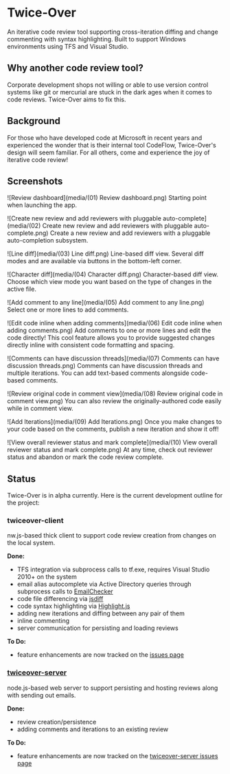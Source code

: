 # Twice-Over
An iterative code review tool supporting cross-iteration diffing and change commenting with syntax highlighting. Built to support Windows environments using TFS and Visual Studio.

## Why another code review tool?
Corporate development shops not willing or able to use version control systems like git or mercurial are stuck in the dark ages when it comes to code reviews. Twice-Over aims to fix this.

## Background
For those who have developed code at Microsoft in recent years and experienced the wonder that is their internal tool CodeFlow, Twice-Over's design will seem familiar. For all others, come and experience the joy of iterative code review!

## Screenshots

![Review dashboard](media/(01) Review dashboard.png)
Starting point when launching the app.


![Create new review and add reviewers with pluggable auto-complete](media/(02) Create new review and add reviewers with pluggable auto-complete.png)
Create a new review and add reviewers with a pluggable auto-completion subsystem.


![Line diff](media/(03) Line diff.png)
Line-based diff view. Several diff modes and are available via buttons in the bottom-left corner.


![Character diff](media/(04) Character diff.png)
Character-based diff view. Choose which view mode you want based on the type of changes in the active file.


![Add comment to any line](media/(05) Add comment to any line.png)
Select one or more lines to add comments.


![Edit code inline when adding comments](media/(06) Edit code inline when adding comments.png)
Add comments to one or more lines and edit the code directly! This cool feature allows you to provide suggested changes directly inline with consistent code formatting and spacing.


![Comments can have discussion threads](media/(07) Comments can have discussion threads.png)
Comments can have discussion threads and multiple iterations. You can add text-based comments alongside code-based comments.


![Review original code in comment view](media/(08) Review original code in comment view.png)
You can also review the originally-authored code easily while in comment view.


![Add Iterations](media/(09) Add Iterations.png)
Once you make changes to your code based on the comments, publish a new iteration and show it off!


![View overall reviewer status and mark complete](media/(10) View overall reviewer status and mark complete.png)
At any time, check out reviewer status and abandon or mark the code review complete.



## Status

Twice-Over is in alpha currently. Here is the current development outline for the project:
### twiceover-client
nw.js-based thick client to support code review creation from changes on the local system.

**Done:**
- TFS integration via subprocess calls to tf.exe, requires Visual Studio 2010+ on the system
- email alias autocomplete via Active Directory queries through subprocess calls to  [EmailChecker](https://github.com/Coldarn/twiceover-emailchecker)
- code file differencing via [jsdiff](https://github.com/kpdecker/jsdiff)
- code syntax highlighting via [Highlight.js](https://github.com/isagalaev/highlight.js)
- adding new iterations and diffing between any pair of them
- inline commenting
- server communication for persisting and loading reviews

**To Do:**
- feature enhancements are now tracked on the [issues page](/../../issues)

### [twiceover-server](https://github.com/Coldarn/twiceover-server)
node.js-based web server to support persisting and hosting reviews along with sending out emails.

**Done:**
- review creation/persistence
- adding comments and iterations to an existing review

**To Do:**
- feature enhancements are now tracked on the [twiceover-server issues page](https://github.com/Coldarn/twiceover-server/issues)

